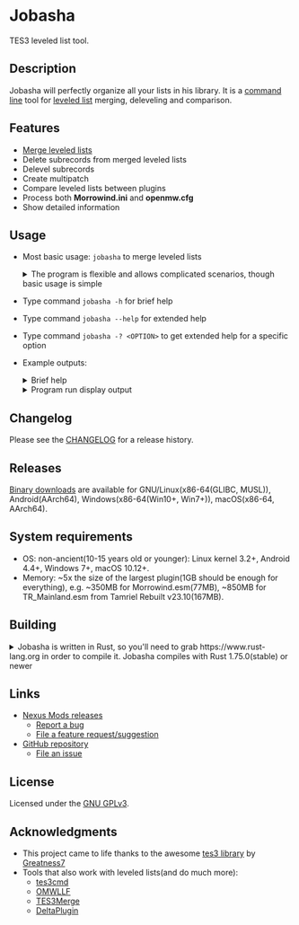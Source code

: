 <!-- markdownlint-disable MD013 -->
<!-- markdownlint-disable MD033 -->

# Jobasha

TES3 leveled list tool.  

## Description

Jobasha will perfectly organize all your lists in his library. It is a [command line](https://en.wikipedia.org/wiki/Command-line_interface) tool for [leveled list](https://en.uesp.net/wiki/Morrowind:Leveled_Lists) merging, deleveling and comparison.  

## Features

* [Merge leveled lists](https://en.uesp.net/wiki/Morrowind_Mod:Leveled_Lists#List_Merging)  
* Delete subrecords from merged leveled lists  
* Delevel subrecords  
* Create multipatch  
* Compare leveled lists between plugins  
* Process both **Morrowind.ini** and **openmw.cfg**  
* Show detailed information  

## Usage

<!-- markdownlint-disable MD007 -->
* Most basic usage: `jobasha` to merge leveled lists
  <details>

  <summary>The program is flexible and allows complicated scenarios, though basic usage is simple</summary>

    * To provide non-default game configuration file:
      * `jobasha -c C:\another\profile\openmw.cfg`  
    * To delevel subrecords to level 1 in addition to merging leveled lists:
      * `jobasha -d`  
    * To delevel subrecords to level 5 in addition to merging leveled lists:
      * `jobasha -dt 5`
    * Almost everything may be done with command-line arguments, though settings file is the better way for advanced usage:  
      * `jobasha --settings-write` to create settings file  
      * `jobasha` afterwards to use it  

  </details>
* Type command `jobasha -h` for brief help
* Type command `jobasha --help` for extended help
* Type command `jobasha -? <OPTION>` to get extended help for a specific option
* Example outputs:  
  <details>
  
  <summary>Brief help</summary>

  ```text
  Jobasha - TES3 leveled list tool

  Usage: jobasha [OPTIONS]

  Options:
    -c, --config <PATH>         Path to the game configuration file
    -o, --output <PATH>         Name of the output plugin
    -O, --output-dir <PATH>     Name of the output plugin directory
        --date                  Add date to the output plugin name
        --dry-run               Do not write output plugin
    -l, --log <PATH>            Name of the log file
    -L, --no-log                Do not write log
    -s, --settings <PATH>       Name of the program settings file
        --settings-write        Write default program settings file and exit
        --settings-comments     Add comments to program settings file
        --no-backup             Do not make backups
        --ignore-errors         Ignore non-critical errors
    -?, --help-option <OPTION>  Print help for the specific option
    -h, --help                  Print help (see more with '--help')
    -V, --version               Print version

  Filters:
    -a, --all-lists                        Place all leveled lists into the output plugin
    -k, --skip-last <0>                    Do not process last <N> plugins
    -K, --skip <PLUGIN(S)>                 Do not process these plugins
        --no-skip-default                  Do not skip plugins defined by default
        --skip-unexpected-tags             Skip plugins that contain unexpected record types
        --no-skip-unexpected-tags-default  Do not skip plugins that contain known unexpected record types
        --skip-creatures                   Do not process creature leveled lists
        --skip-items                       Do not process item leveled lists

  Subrecord deletion:
    -X, --no-delete                  Do not delete subrecords from leveled lists
    -x, --extended-delete            Enable extended delete mode
    -A, --always-delete <PLUGIN(S)>  List of plugins to delete subrecords
    -N, --never-delete <PLUGIN(S)>   Do not delete subrecords from these plugins
        --threshold-creatures <67>   Threshold for % of deleted/initial creatures per list
        --threshold-items <49>       Threshold for % of deleted/initial items per list
    -T, --no-threshold-warnings      Do not show threshold warnings

  Delev:
    -d, --delev                        Delevel subrecords mode
    -t, --delev-to <1>                 Set level to delevel subrecords to
        --delev-creatures-to <LVL>     Set level to delevel creature subrecords to
        --delev-items-to <LVL>         Set level to delevel item subrecords to
    -D, --delev-distinct               Place deleveled lists into the additional output plugin
        --delev-output <PATH>          Name of the distinct delev output plugin
    -r, --delev-random                 Delevel to a random level between original and target levels
    -g, --delev-segment <0>            Set level to segment subrecords for different delev rules
        --delev-creatures-segment <0>  Set level to segment creature subrecords for different delev rules
        --delev-items-segment <0>      Set level to segment item subrecords for different delev rules
    -G, --delev-segment-progressive    Make multiple equal delev segments after the first one
        --delev-segment-ratio <50>     Set minimal level to delev to for the segment via % ratio

  Delev filters:
        --delev-skip-creatures                    Do not delevel creature subrecords
    -I, --delev-skip-items                        Do not delevel item subrecords
        --delev-skip-list <LIST(S)>               Do not delevel these lists
        --delev-no-skip-list <LIST(S)>            Delevel these lists even if they match --delev-skip-list
        --delev-skip-subrecord <SUBRECORD(S)>     Do not delevel these subrecords
        --delev-no-skip-subrecord <SUBRECORD(S)>  Delevel these subrecords even if they match --delev-skip-subrecord

  Compare:
        --no-compare                 Do not compare plugins
    -C, --compare-only <PATH>        Do not merge anything, only compare plugins [aliases: compare]
    -W, --compare-with <PATH>        Plugin to compare output plugin with [aliases: with]
        --compare-delev-with <PATH>  Plugin to compare delev output plugin with
        --compare-common             Compare common records only [aliases: common]

  Multipatch:
    -P, --no-multipatch                  Do not make multipatch
        --cellnames                      Merge cell names
        --fogbug                         Adjust zero fog density
        --summons                        Mark known summons as persistent
        --interdependent-flags           Do not treat flags as lists [aliases: if]
        --verbose-atmosphere-data        Do not hide unchanged atmosphere data elements [aliases: vad]
        --ignore-secondary-fog-density   Do not sync secondary fog density with primary fog density [aliases: isfd]
        --keep-redundant-values          Do not make output slightly smaller [aliases: krv]
        --plus-before-minus              Reverse list changes order [aliases: pbm]
        --destination-similarity <1024>  Set travel destination similarity threshold [aliases: ds]

  Display output:
    -v, --verbose...              Show more information
    -q, --quiet                   Do not show anything
    -u, --debug...                Show debug information
    -B, --progress                Show plugins reading progress
    -b, --progress-bar            Show plugins reading progress bar [aliases: bar]
    -p, --color                   Show colored output [aliases: pretty]
    -y, --no-press-enter-to-exit  Do not pause at the end
    -Y, --press-enter-to-exit     Pause at the end with "Press enter to exit..."
    -S, --no-summary              Do not show summary

  ```

  </details>
  <details>
  
  <summary>Program run display output</summary>

  ```text
  $./jobasha -d
  Log is being written into "/home/alvazir/__OMW/jobasha.log"
  Found game configuration file "/home/alvazir/.config/openmw/openmw.cfg"
  Plugin "MergedLeveledLists - 2023-11-13.esp" will be skipped, because it's name matches output plugin name pattern "mergedleveledlists - "
  555 subrecords from 143 leveled lists were deleted, add -v or check log for details
  97 merged leveled lists were identical to last loaded lists hence not placed into the output plugin, add -vv or check log for details
  6813 subrecords from 925 leveled lists were deleveled, add -vvv or check log for details
  Plugin "MergedLeveledLists - 2023-11-18.esp" was written to "MergedLeveledLists - 2023-11-18.esp"
  Performance: 1.891s duration, 19 plugins(420917 records) read at 10/s(229701/s)
  Lists stats: 6329 total, 5842 unique, 988 placed, 14 masters
  Merge stats: 341 merged, 210 untouched, 131 placed, 555 subrecords deleted
  Delev stats: 925 deleveled, 925 placed, 6813 subrecords deleveled
  
  Place "MergedLeveledLists - 2023-11-18.esp" last in load order and activate
  
  ```

  </details>

## Changelog

Please see the [CHANGELOG](CHANGELOG.md) for a release history.

## Releases

[Binary downloads](https://www.nexusmods.com/morrowind/mods/52707) are available for GNU/Linux(x86-64(GLIBC, MUSL)), Android(AArch64), Windows(x86-64(Win10+, Win7+)), macOS(x86-64, AArch64).

## System requirements

* OS: non-ancient(10-15 years old or younger): Linux kernel 3.2+, Android 4.4+, Windows 7+, macOS 10.12+.
* Memory: ~5x the size of the largest plugin(1GB should be enough for everything), e.g. ~350MB for Morrowind.esm(77MB), ~850MB for TR_Mainland.esm from Tamriel Rebuilt v23.10(167MB).

## Building

<details>

<summary>Jobasha is written in Rust, so you'll need to grab https://www.rust-lang.org in order to compile it. Jobasha compiles with Rust 1.75.0(stable) or newer</summary>

```shell
git clone https://github.com/alvazir/jobasha
cd jobasha
cargo build --release
./target/release/jobasha --version
```

</details>

## Links

* [Nexus Mods releases](https://www.nexusmods.com/morrowind/mods/52707)  
  * [Report a bug](https://www.nexusmods.com/morrowind/mods/52707/?tab=bugs)  
  * [File a feature request/suggestion](https://www.nexusmods.com/morrowind/mods/52707/?tab=posts)  
* [GitHub repository](https://github.com/alvazir/jobasha)  
  * [File an issue](https://github.com/alvazir/jobasha/issues)  

## License

Licensed under the [GNU GPLv3](LICENSE).  

## Acknowledgments

* This project came to life thanks to the awesome [tes3 library](https://github.com/Greatness7/tes3) by [Greatness7](https://github.com/Greatness7)  
* Tools that also work with leveled lists(and do much more):  
  * [tes3cmd](https://github.com/john-moonsugar/tes3cmd)  
  * [OMWLLF](https://github.com/jmelesky/omwllf)  
  * [TES3Merge](https://github.com/NullCascade/TES3Merge)  
  * [DeltaPlugin](https://gitlab.com/bmwinger/delta-plugin)  
